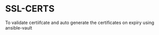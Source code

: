 # SSL-CERTS
To validate certiifcate and auto generate the certificates on expiry using ansible-vault

